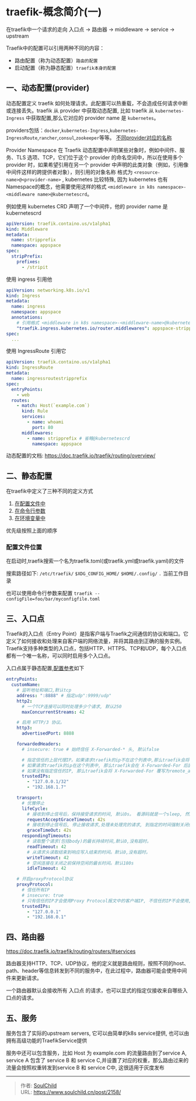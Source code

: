 # traefik-概念简介(一)

<!--more-->

在traefik中一个请求的走向 入口点 -> 路由器 -> middleware -> service -> upstream

Traefik中的配置可以引用两种不同的内容：
- 路由配置（称为动态配置）`路由的配置`
- 启动配置（称为静态配置）`traefik本身的配置`


## 一、动态配置(provider)
动态配置定义 traefik 如何​​处理请求。此配置可以热重载，不会造成任何请求中断或连接丢失。traefik 从 provider 中获取动态配置, 比如 traefik 从 `kubernetes-Ingress` 中获取配置,那么它对应的 provider name 是 `kubernetes`。

providers包括：`docker`,`kubernetes-Ingress`,`kubernetes-IngressRoute`,`rancher`,`consul`,`zookeeper`等等。
[不同provider对应的名称](https://doc.traefik.io/traefik/providers/overview/#supported-providers)

Provider Namespace
在 Traefik 动态配置中声明某些对象时，例如中间件、服务、TLS 选项、TCP，它们位于这个 provider 的命名空间中，所以在使用多个 provider 时，如果希望引用在另一个 provider 中声明的此类对象（例如，引用像中间件这样的跨提供者对象），则引用的对象名称 格式为 `<resource-name>@<provider-name>` , kubernetes 比较特殊, 因为 kubernetes 也有Namespace的概念，他需要使用这样的格式 `<middleware in k8s namespace>-<middleware name>@kubernetescrd`。

例如使用 kubernetes CRD 声明了一个中间件，他的 provider name 是 kubernetescrd 
```yaml
apiVersion: traefik.containo.us/v1alpha1
kind: Middleware
metadata:
  name: stripprefix
  namespace: appspace
spec:
  stripPrefix:
    prefixes:
      - /stripit
```

使用 ingress 引用他
```yaml
apiVersion: networking.k8s.io/v1
kind: Ingress
metadata:
  name: ingress
  namespace: appspace
  annotations:
    # 引用格式 <middleware in k8s namespace>-<middleware-name>@kubernetescrd
    "traefik.ingress.kubernetes.io/router.middlewares": appspace-stripprefix@kubernetescrd
spec: 
  ...
```

使用 IngressRoute 引用它
```yaml
apiVersion: traefik.containo.us/v1alpha1
kind: IngressRoute
metadata:
  name: ingressroutestripprefix
spec:
  entryPoints:
    - web
  routes:
    - match: Host(`example.com`)
      kind: Rule
      services:
        - name: whoami
          port: 80
      middlewares:
        - name: stripprefix # 省略@kubernetescrd
          namespace: appspace
```


动态配置的文档: https://doc.traefik.io/traefik/routing/overview/


## 二、静态配置
在traefik中定义了三种不同的定义方式
1. [在配置文件中](https://doc.traefik.io/traefik/reference/static-configuration/file/)
2. [在命令行参数](https://doc.traefik.io/traefik/reference/static-configuration/cli/)
3. [在环境变量中](https://doc.traefik.io/traefik/reference/static-configuration/env/)

优先级按照上面的顺序

### 配置文件位置
在启动时,traefik搜索一个名为traefik.toml(或traefik.yml或traefik.yaml)的文件

搜索路径如下:
`/etc/traefik/`
`$XDG_CONFIG_HOME/`
`$HOME/.config/`
`.` 当前工作目录

也可以使用命令行参数来配置
`traefik --configFile=foo/bar/myconfigfile.toml`


## 三、入口点
Traefik的入口点（Entry Point）是指客户端与Traefik之间通信的协议和端口。它定义了如何接收和处理来自客户端的网络流量，并将其路由到正确的服务实例。
Traefik支持多种类型的入口点，包括HTTP、HTTPS、TCP和UDP，每个入口点都有一个唯一名称，可以同时启用多个入口点。

入口点属于静态配置,[配置参考](https://doc.traefik.io/traefik/routing/entrypoints/#configuration-examples)如下
```yaml
entryPoints:
  customName:
    # 监听地址和端口,默认tcp
    address: ":8888" # 指定udp":9999/udp"
    http2:
      # 一个TCP连接可以同时处理多少个请求, 默认250
      maxConcurrentStreams: 42

    # 启用 HTTP/3 协议。 
    http3:
      advertisedPort: 8888

    forwardedHeaders:
      # insecure: true # 始终信任 X-Forwarded-* 头, 默认false

      # 指定信任的上层代理IP。如果请求traefik的ip不在这个列表中,那么traefik会将 X-Forwarded-For 覆写为remote_addr
      # 如果请求traefik的ip在这个列表中, 那么traefik会在 X-Forwarded-For 后面追加remote_addr
      # 如果没有指定信任的IP, 那么traefik会将 X-Forwarded-For 覆写为remote_addr, 除非insecure=true
      trustedIPs: 
        - "127.0.0.1/32"
        - "192.168.1.7"

    transport:
      # 优雅停止
      lifeCycle:
        # 接收到停止信号后，保持接受请求的时间, 默认0s。 看源码就是一个sleep, 然后走到graceTimeOut，不知道有啥用。
        requestAcceptGraceTimeout: 42s
        # 接收到停止信号后, 停止接收请求,处理未处理完的请求, 到指定的时间强制关闭server。
        graceTimeOut: 42s
      respondingTimeouts:
        # 读取整个请求(包括body)的最长持续时间,默认0,没有超时。
        readTimeout: 42
        # 从请求头读取结束到响应写入结束的时间。默认0,没有超时。
        writeTimeout: 42
        # 空闲连接在关闭之前保持空闲的最长时间。默认180s
        idleTimeout: 42

    # 开启proxyProtocol协议
    proxyProtocol:
      # 信任所有IP
      # insecure: true
      # 只有信任的IP才会使用Proxy Protocol报文中的客户端IP, 不信任的IP不会使用,并拒绝响应
      trustedIPs:
        - "127.0.0.1"
        - "192.168.0.1"
```

## 四、路由器
https://doc.traefik.io/traefik/routing/routers/#services

路由器支持HTTP、TCP、UDP协议，他的定义就是路由规则，按照不同的host、path、header等信息转发到不同的服务中，在此过程中，路由器可能会使用中间件来更新请求。

一个路由器默认会接收所有 入口点 的请求，也可以显式的指定仅接收来自哪些入口点的请求。


## 五、服务
服务包含了实际的upstream servers, 它可以由简单的k8s service提供, 也可以由拥有高级功能的TraefikService提供

服务中还可以包含服务，比如 Host 为 example.com 的流量路由到了service A, service A 包含了 service B 和 service C,并设置了对应的权重，那么路由过来的流量会按照权重转发到service B 和 service C中, 这很适用于灰度发布

---

> 作者: [SoulChild](https://www.soulchild.cn)  
> URL: https://www.soulchild.cn/post/2158/  

